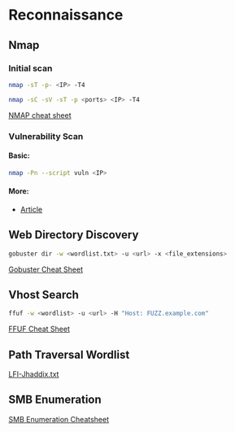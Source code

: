 # Reconnaissance

## Nmap

### Initial scan
```sh
nmap -sT -p- <IP> -T4
```
```sh
nmap -sC -sV -sT -p <ports> <IP> -T4
```
[NMAP cheat sheet](https://www.stationx.net/nmap-cheat-sheet/)

### Vulnerability Scan
#### Basic:
```sh
nmap -Pn --script vuln <IP>
```

#### More:
* [Article](https://securitytrails.com/blog/nmap-vulnerability-scan)

## Web Directory Discovery
```sh
gobuster dir -w <wordlist.txt> -u <url> -x <file_extensions>
```
[Gobuster Cheat Sheet](https://3os.org/penetration-testing/cheatsheets/gobuster-cheatsheet/)

## Vhost Search
```sh
ffuf -w <wordlist> -u <url> -H "Host: FUZZ.example.com"
```
[FFUF Cheat Sheet](https://cheatsheet.haax.fr/web-pentest/tools/ffuf/)

## Path Traversal Wordlist
[LFI-Jhaddix.txt](https://github.com/danielmiessler/SecLists/blob/master/Fuzzing/LFI/LFI-Jhaddix.txt)

## SMB Enumeration
[SMB Enumeration Cheatsheet](https://0xdf.gitlab.io/2024/03/21/smb-cheat-sheet.html)